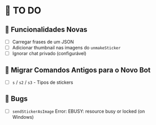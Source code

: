 # 📝 TO DO

## 🚀 Funcionalidades Novas

- [ ] Carregar frases de um JSON
- [ ] Adicionar thumbnail nas imagens do `unmakeSticker`
- [ ] Ignorar chat privado (configurável)

## 🔄 Migrar Comandos Antigos para o Novo Bot

- [ ] `s` / `s2` / `s3` - Tipos de stickers

## 👾 Bugs

- [ ] `sendStickerAsImage` Error: EBUSY: resource busy or locked (on Windows)
